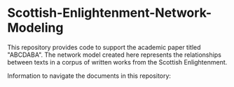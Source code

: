 # Scottish-Enlightenment-Network-Modeling
This repository provides code to support the academic paper titled "ABCDABA". The network model created here represents the relationships between texts in a corpus of written works from the Scottish Enlightenment.

Information to navigate the documents in this repository:
